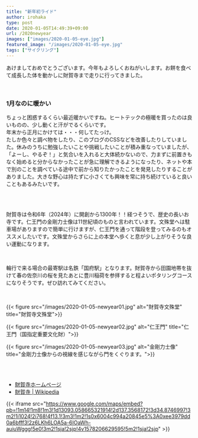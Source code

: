 ```yaml
---
title: "新年初ライド"
author: irohaka
type: post
date: 2020-01-05T14:49:39+09:00
url: /2020newyear
images: ["images/2020-01-05-eye.jpg"]
featured_image: "/images/2020-01-05-eye.jpg"
tags: ["サイクリング"]
---
```


あけましておめでとうございます。今年もよろしくおねがいします。お餅を食べて成長した体を動かしに財賀寺まで走りに行ってきました。
<!--more-->

<br>

### 1月なのに暖かい
ちょっと困惑するくらい最近暖かいですね。ヒートテックの極暖を買ったのは良いものの、少し動くと汗がでるくらいです。  
年末から正月にかけては・・・何してたっけ。   
たしか色々と調べ物をしたり、このブログのCSSなどを改善したりしていました。休みのうちに勉強したいことや挑戦したいことが積み重なっていましたが、「よーし、やるぞ！」と気合いを入れると大体続かないので、力まずに前置きもなく始めると分からなかったことが急に理解できるようになったり、ネットや本で別のことを調べている途中で前から知りたかったことを発見したりすることがありました。大きな野心は持たずに小さくても興味を常に持ち続けていると良いこともあるみたいです。
 
&nbsp;  
<br>  

財賀寺は令和6年（2024年）に開創から1300年！！経つそうで、歴史の長いお寺です。仁王門の金剛力士像は11世紀頃のものと言われています。文殊堂へは駐車場がありますので簡単に行けますが、仁王門を通って階段を登ってみるのもオススメしたいです。文殊堂からさらに上の本堂へ歩くと息が少し上がりそうな良い運動になります。  
   
<br>

輪行で来る場合の最寄駅は名鉄「国府駅」となります。財賀寺から田園地帯を抜けて春の佐奈川の桜を見たあとに豊川稲荷を参拝すると程よいポタリングコースになりそうです。ぜひ訪れてみてください。  

<br>

{{< figure src="/images/2020-01-05-newyear01.jpg" alt="財賀寺文殊堂" title="財賀寺文殊堂">}} 

{{< figure src="/images/2020-01-05-newyear02.jpg" alt="仁王門" title="仁王門（国指定重要文化財）">}} 

{{< figure src="/images/2020-01-05-newyear03.jpg" alt="金剛力士像" title="金剛力士像からの視線を感じながら門をくぐります。">}} 
  
&nbsp;  
<br>

- [財賀寺ホームページ](http://www.ccnet-ai.ne.jp/zaikaji/)
- [財賀寺 | Wikipedia](https://ja.wikipedia.org/wiki/%E8%B2%A1%E8%B3%80%E5%AF%BA)

{{< iframe src="https://www.google.com/maps/embed?pb=!1m14!1m8!1m3!1d13093.058665321914!2d137.3568172!3d34.8746997!3m2!1i1024!2i768!4f13.1!3m3!1m2!1s0x6004c994a20845e5%3A0xee3979dd0a6bfff3!2z6LKh6LOA5a-6IOaWh-auiuWggg!5e0!3m2!1sja!2sjp!4v1578206629595!5m2!1sja!2sjp" >}}